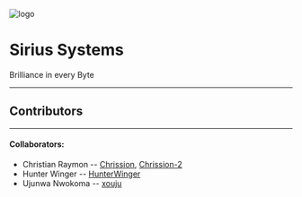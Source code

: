 ![logo](https://cdn.discordapp.com/attachments/1325961571293331526/1327436386529316894/Untitled51_20250110163757.png?ex=6785b1f9&is=67846079&hm=3a22880716f72025bbf153f832c684d975cfc0dc319083d728b9cc5358024919&)

# Sirius Systems

Brilliance in every Byte

---

## Contributors

---

#### Collaborators:

- Christian Raymon -- [Chrission](https://github.com/Chrission), [Chrission-2](https://github.com/Chrission-2)
- Hunter Winger -- [HunterWinger](https://github.com/HunterWinger)
- Ujunwa Nwokoma -- [xouju](https://github.com/xouju)
